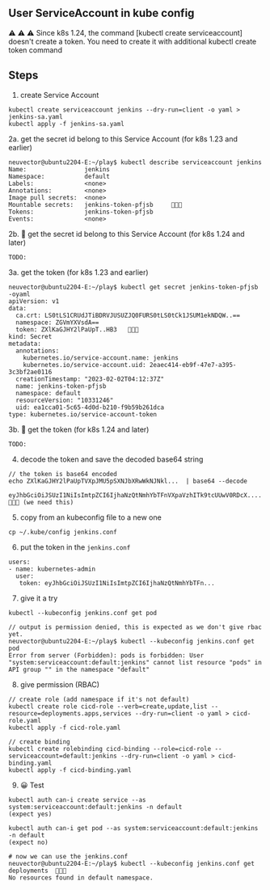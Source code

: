 ## User ServiceAccount in kube config

:warning: :warning: :warning:
Since k8s 1.24, the command [kubectl create serviceaccount] doesn't create a token. You need to create it with additional kubectl create token command


## Steps 

1. create Service Account
```
kubectl create serviceaccount jenkins --dry-run=client -o yaml > jenkins-sa.yaml
kubectl apply -f jenkins-sa.yaml
```

2a. get the secret id belong to this Service Account (for k8s 1.23 and earlier)
```
neuvector@ubuntu2204-E:~/play$ kubectl describe serviceaccount jenkins
Name:                jenkins
Namespace:           default
Labels:              <none>
Annotations:         <none>
Image pull secrets:  <none>
Mountable secrets:   jenkins-token-pfjsb     🔑🔑🔑
Tokens:              jenkins-token-pfjsb
Events:              <none>
```

2b. :hammer: get the secret id belong to this Service Account (for k8s 1.24 and later)
```
TODO:
```

3a. get the token (for k8s 1.23 and earlier)
```
neuvector@ubuntu2204-E:~/play$ kubectl get secret jenkins-token-pfjsb -oyaml
apiVersion: v1
data:
  ca.crt: LS0tLS1CRUdJTiBDRVJUSUZJQ0FURS0tLS0tCk1JSUM1ekNDQW..==
  namespace: ZGVmYXVsdA==
  token: ZXlKaGJHY2lPaUpT..HB3   🔑🔑🔑
kind: Secret
metadata:
  annotations:
    kubernetes.io/service-account.name: jenkins
    kubernetes.io/service-account.uid: 2eaec414-eb9f-47e7-a395-3c3bf2ae0116
  creationTimestamp: "2023-02-02T04:12:37Z"
  name: jenkins-token-pfjsb
  namespace: default
  resourceVersion: "10331246"
  uid: ea1cca01-5c65-4d0d-b210-f9b59b261dca
type: kubernetes.io/service-account-token
```

3b. :hammer: get the token (for k8s 1.24 and later)
```
TODO:
```

4. decode the token and save the decoded base64 string
```
// the token is base64 encoded
echo ZXlKaGJHY2lPaUpTVXpJMU5pSXNJbXRwWkNJNkl...  | base64 --decode

eyJhbGciOiJSUzI1NiIsImtpZCI6IjhaNzQtNmhYbTFnVXpaVzhITk9tcUUwV0RDcX....  🔑🔑🔑 (we need this)
```

5. copy from an kubeconfig file to a new one
```
cp ~/.kube/config jenkins.conf
```

6. put the token in the `jenkins.conf`
```
users:
- name: kubernetes-admin
  user:
   token: eyJhbGciOiJSUzI1NiIsImtpZCI6IjhaNzQtNmhYbTFn...
```

7. give it a try
```
kubectl --kubeconfig jenkins.conf get pod

// output is permission denied, this is expected as we don't give rbac yet.
neuvector@ubuntu2204-E:~/play$ kubectl --kubeconfig jenkins.conf get pod
Error from server (Forbidden): pods is forbidden: User "system:serviceaccount:default:jenkins" cannot list resource "pods" in API group "" in the namespace "default"
```

8. give permission (RBAC)
```
// create role (add namespace if it's not default)
kubectl create role cicd-role --verb=create,update,list --resource=deployments.apps,services --dry-run=client -o yaml > cicd-role.yaml
kubectl apply -f cicd-role.yaml

// create binding
kubectl create rolebinding cicd-binding --role=cicd-role --serviceaccount=default:jenkins --dry-run=client -o yaml > cicd-binding.yaml
kubectl apply -f cicd-binding.yaml
```

9. :grinning: Test
```
kubectl auth can-i create service --as system:serviceaccount:default:jenkins -n default
(expect yes)

kubectl auth can-i get pod --as system:serviceaccount:default:jenkins -n default
(expect no)

# now we can use the jenkins.conf
neuvector@ubuntu2204-E:~/play$ kubectl --kubeconfig jenkins.conf get deployments  🔑🔑🔑
No resources found in default namespace.
```


